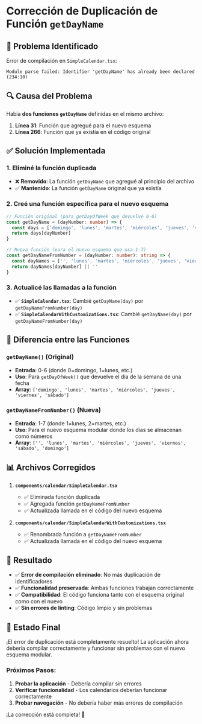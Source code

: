 # Corrección de Duplicación de Función `getDayName`

## 🚨 **Problema Identificado**

Error de compilación en `SimpleCalendar.tsx`:
```
Module parse failed: Identifier 'getDayName' has already been declared (234:10)
```

## 🔍 **Causa del Problema**

Había **dos funciones `getDayName`** definidas en el mismo archivo:

1. **Línea 31**: Función que agregué para el nuevo esquema
2. **Línea 266**: Función que ya existía en el código original

## ✅ **Solución Implementada**

### **1. Eliminé la función duplicada**
- ❌ **Removido**: La función `getDayName` que agregué al principio del archivo
- ✅ **Mantenido**: La función `getDayName` original que ya existía

### **2. Creé una función específica para el nuevo esquema**
```typescript
// Función original (para getDayOfWeek que devuelve 0-6)
const getDayName = (dayNumber: number) => {
  const days = ['domingo', 'lunes', 'martes', 'miércoles', 'jueves', 'viernes', 'sábado']
  return days[dayNumber]
}

// Nueva función (para el nuevo esquema que usa 1-7)
const getDayNameFromNumber = (dayNumber: number): string => {
  const dayNames = ['', 'lunes', 'martes', 'miércoles', 'jueves', 'viernes', 'sábado', 'domingo']
  return dayNames[dayNumber] || ''
}
```

### **3. Actualicé las llamadas a la función**
- ✅ **`SimpleCalendar.tsx`**: Cambié `getDayName(day)` por `getDayNameFromNumber(day)`
- ✅ **`SimpleCalendarWithCustomizations.tsx`**: Cambié `getDayName(day)` por `getDayNameFromNumber(day)`

## 🔄 **Diferencia entre las Funciones**

### **`getDayName()` (Original)**
- **Entrada**: 0-6 (donde 0=domingo, 1=lunes, etc.)
- **Uso**: Para `getDayOfWeek()` que devuelve el día de la semana de una fecha
- **Array**: `['domingo', 'lunes', 'martes', 'miércoles', 'jueves', 'viernes', 'sábado']`

### **`getDayNameFromNumber()` (Nueva)**
- **Entrada**: 1-7 (donde 1=lunes, 2=martes, etc.)
- **Uso**: Para el nuevo esquema modular donde los días se almacenan como números
- **Array**: `['', 'lunes', 'martes', 'miércoles', 'jueves', 'viernes', 'sábado', 'domingo']`

## 📊 **Archivos Corregidos**

1. **`components/calendar/SimpleCalendar.tsx`**
   - ✅ Eliminada función duplicada
   - ✅ Agregada función `getDayNameFromNumber`
   - ✅ Actualizada llamada en el código del nuevo esquema

2. **`components/calendar/SimpleCalendarWithCustomizations.tsx`**
   - ✅ Renombrada función a `getDayNameFromNumber`
   - ✅ Actualizada llamada en el código del nuevo esquema

## 🎯 **Resultado**

- ✅ **Error de compilación eliminado**: No más duplicación de identificadores
- ✅ **Funcionalidad preservada**: Ambas funciones trabajan correctamente
- ✅ **Compatibilidad**: El código funciona tanto con el esquema original como con el nuevo
- ✅ **Sin errores de linting**: Código limpio y sin problemas

## 🚀 **Estado Final**

¡El error de duplicación está completamente resuelto! La aplicación ahora debería compilar correctamente y funcionar sin problemas con el nuevo esquema modular.

### **Próximos Pasos:**
1. **Probar la aplicación** - Debería compilar sin errores
2. **Verificar funcionalidad** - Los calendarios deberían funcionar correctamente
3. **Probar navegación** - No debería haber más errores de compilación

¡La corrección está completa! 🎉

































